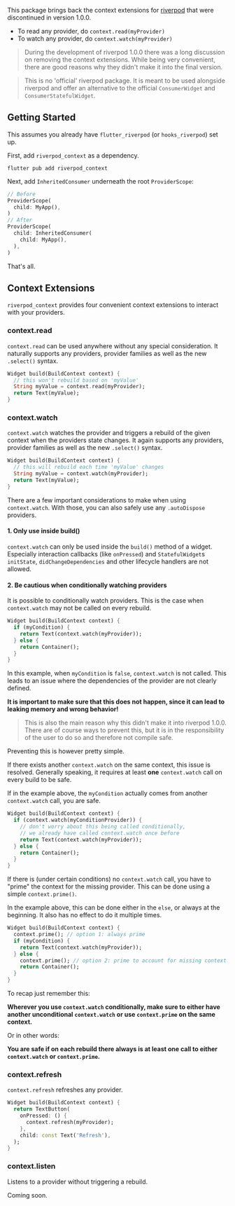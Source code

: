 
This package brings back the context extensions for [riverpod](https://pub.dev/packages/riverpod) 
that were discontinued in version 1.0.0.

- To read any provider, do `context.read(myProvider)`
- To watch any provider, do `context.watch(myProvider)`

> During the development of riverpod 1.0.0 there was a long discussion on removing the context extensions.
> While being very convenient, there are good reasons why they didn't make it into the final version.

> This is no 'official' riverpod package. It is meant to be used alongside riverpod and offer 
> an alternative to the official `ConsumerWidget` and `ConsumerStatefulWidget`.

## Getting Started

This assumes you already have `flutter_riverpod` (or `hooks_riverpod`) set up.

First, add `riverpod_context` as a dependency.

```shell script
flutter pub add riverpod_context
```

Next, add `InheritedConsumer` underneath the root `ProviderScope`:

```dart
// Before
ProviderScope(
  child: MyApp(),
)
// After
ProviderScope(
  child: InheritedConsumer(
    child: MyApp(),
  ),
)
```

That's all. 

## Context Extensions

`riverpod_context` provides four convenient context extensions to interact with your providers.

### context.read

`context.read` can be used anywhere without any special consideration. 
It naturally supports any providers, provider families as well as the new `.select()` syntax.

```dart
Widget build(BuildContext context) {
  // this won't rebuild based on 'myValue'
  String myValue = context.read(myProvider);
  return Text(myValue);
}
```

### context.watch

`context.watch` watches the provider and triggers a rebuild of the given context when the 
providers state changes. It again supports any providers, provider families as well as the 
new `.select()` syntax.

```dart
Widget build(BuildContext context) {
  // this will rebuild each time 'myValue' changes
  String myValue = context.watch(myProvider);
  return Text(myValue);
}
```

There are a few important considerations to make when using `context.watch`. With those, you
can also safely use any `.autoDispose` providers.

#### 1. Only use inside build()

`context.watch` can only be used inside the `build()` method of a widget. 
Especially interaction callbacks (like `onPressed`) and `StatefulWidget`s `initState`, 
`didChangeDependencies` and other lifecycle handlers are not allowed.
   
#### 2. Be cautious when conditionally watching providers

It is possible to conditionally watch providers. This is the case when `context.watch` may not be
called on every rebuild.

```dart
Widget build(BuildContext context) {
  if (myCondition) {
    return Text(context.watch(myProvider));
  } else {
    return Container();
  }
}
```

In this example, when `myCondition` is `false`, `context.watch` is not called. This leads to an issue
where the dependencies of the provider are not clearly defined.

**It is important to make sure that this does not happen, since it can lead to leaking memory and wrong
behavior!**

> This is also the main reason why this didn't make it into riverpod 1.0.0. There are of 
> course ways to prevent this, but it is in the responsibility of the user to do so and 
> therefore not compile safe.

Preventing this is however pretty simple.

If there exists another `context.watch` on the same context, this issue is resolved. Generally speaking,
it requires at least **one** `context.watch` call on every build to be safe.

If in the example above, the `myCondition` actually comes from another `context.watch` call, you are safe.
```dart
Widget build(BuildContext context) {
  if (context.watch(myConditionProvider)) {
    // don't worry about this being called conditionally, 
    // we already have called context.watch once before
    return Text(context.watch(myProvider));
  } else {
    return Container();
  }
}
```

If there is (under certain conditions) no `context.watch` call, you have to "prime" the context 
for the missing provider. This can be done using a simple `context.prime()`.

In the example above, this can be done either in the `else`, or always at the beginning. It also has
no effect to do it multiple times.
```dart
Widget build(BuildContext context) {
  context.prime(); // option 1: always prime
  if (myCondition) {
    return Text(context.watch(myProvider));
  } else {
    context.prime(); // option 2: prime to account for missing context.watch call
    return Container();
  }
}
```

To recap just remember this:

**Wherever you use `context.watch` conditionally, make sure to either have another unconditional `context.watch` or use `context.prime` on the same context.**

Or in other words:

**You are safe if on each rebuild there always is at least one call to either `context.watch` or `context.prime`.**

### context.refresh

`context.refresh` refreshes any provider.

```dart
Widget build(BuildContext context) {
  return TextButton(
    onPressed: () {
      context.refresh(myProvider);
    },
    child: const Text('Refresh'),
  );
}
```

### context.listen

Listens to a provider without triggering a rebuild.

Coming soon.